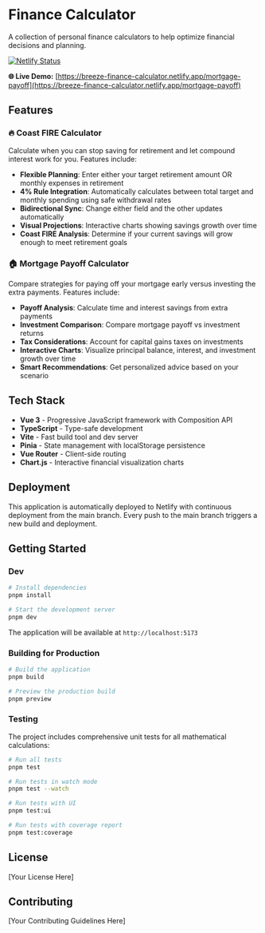 # Finance Calculator

A collection of personal finance calculators to help optimize financial decisions and planning.

[![Netlify Status](https://api.netlify.com/api/v1/badges/ca64d788-a5b0-4c7d-ba3d-a79b88362fe1/deploy-status)](https://breeze-finance-calculator.netlify.app)

**🌐 Live Demo:** [https://breeze-finance-calculator.netlify.app/mortgage-payoff](https://breeze-finance-calculator.netlify.app/mortgage-payoff)

## Features

### 🔥 Coast FIRE Calculator
Calculate when you can stop saving for retirement and let compound interest work for you. Features include:
- **Flexible Planning**: Enter either your target retirement amount OR monthly expenses in retirement
- **4% Rule Integration**: Automatically calculates between total target and monthly spending using safe withdrawal rates
- **Bidirectional Sync**: Change either field and the other updates automatically
- **Visual Projections**: Interactive charts showing savings growth over time
- **Coast FIRE Analysis**: Determine if your current savings will grow enough to meet retirement goals

### 🏠 Mortgage Payoff Calculator
Compare strategies for paying off your mortgage early versus investing the extra payments. Features include:
- **Payoff Analysis**: Calculate time and interest savings from extra payments
- **Investment Comparison**: Compare mortgage payoff vs investment returns
- **Tax Considerations**: Account for capital gains taxes on investments
- **Interactive Charts**: Visualize principal balance, interest, and investment growth over time
- **Smart Recommendations**: Get personalized advice based on your scenario

## Tech Stack

- **Vue 3** - Progressive JavaScript framework with Composition API
- **TypeScript** - Type-safe development
- **Vite** - Fast build tool and dev server
- **Pinia** - State management with localStorage persistence
- **Vue Router** - Client-side routing
- **Chart.js** - Interactive financial visualization charts

## Deployment

This application is automatically deployed to Netlify with continuous deployment from the main branch. Every push to the main branch triggers a new build and deployment.

## Getting Started

### Dev

```bash
# Install dependencies
pnpm install

# Start the development server
pnpm dev
```

The application will be available at `http://localhost:5173`

### Building for Production

```bash
# Build the application
pnpm build

# Preview the production build
pnpm preview
```

### Testing

The project includes comprehensive unit tests for all mathematical calculations:

```bash
# Run all tests
pnpm test

# Run tests in watch mode
pnpm test --watch

# Run tests with UI
pnpm test:ui

# Run tests with coverage report
pnpm test:coverage
```

## License

[Your License Here]

## Contributing

[Your Contributing Guidelines Here]